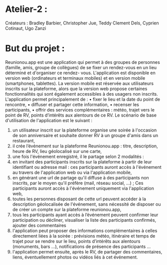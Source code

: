 # Atelier-2 :

Créateurs : Bradley Barbier, Christopher Jue, Teddy Clement Dels, Cyprien Cotinaut, Ugo Zanzi

# But du projet : 

Reunionou.app est une application qui permet à des groupes de personnes (famille, amis,
groupe de collègues) de se fixer un rendez-vous en un lieu déterminé et d'organiser ce rendez-
vous. L'application est disponible en version web (ordinateurs et terminaux mobiles) et en
version mobile (smartphones, tablettes).
La version mobile est réservée aux utilisateurs inscrits sur la plateforme, alors que la version
web propose certaines fonctionnalités qui sont également accessibles à des usagers non
inscrits.
L'application permet principalement de :
• fixer le lieu et la date du point de rencontre,
• diffuser et partager cette information,
• recenser les participants,
• offrir des services complémentaires : météo, trajet vers le point de RV, points
d’intérêts aux alentours de ce RV.
Le scénario de base d'utilisation de l'application est le suivant :
1. un utilisateur inscrit sur la plateforme organise une soirée à l'occasion de son
anniversaire et souhaite donner RV à un groupe d'amis dans un restaurant,
2. il crée l’événement sur la plateforme Reunionou.app : titre, description, heure de RV,
lieu géolocalisé sur une carte,
3. une fois l'événement enregistré, il le partage selon 2 modalités :
1. en invitant des participants inscrits sur la plateforme à partir de leur identifiant ou
adresse mail : ces participants auront accès à l'événement au travers de
l'application web ou via l'application mobile,
2. en générant une url de partage qu'il diffuse à des participants non inscrits, par le
moyen qu'il préfère (mail, réseau social, ...) ; Ces participants auront accès à
l'événement uniquement via l'application web,
4. toutes les personnes disposant de cette url peuvent accéder à la description
géolocalisée de l'événement, sans nécessité de disposer ou de créer un compte sur la
plateforme reunionou.app,
5. tous les participants ayant accès à l’événement peuvent confirmer leur participation ou
décliner, visualiser la liste des participants confirmés, ajouter des commentaires
6. l'application peut proposer des informations complémentaires à celles directement
liées à la soirée : prévisions météo, itinéraire et temps de trajet pour se rendre sur le
lieu, points d’intérêts aux alentours (monuments, bars ...), notifications de présence
des participants ...
7. l'application permet ensuite, après le RV, de partager des commentaires, liens,
éventuellement photos ou vidéos liés à cet événement.
